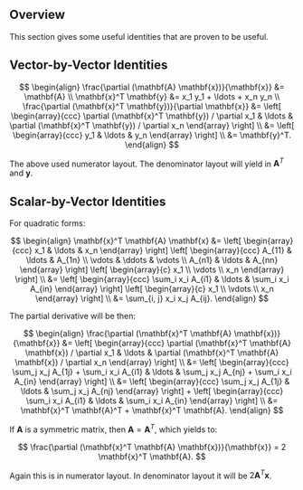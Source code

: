 ## Overview

This section gives some useful identities that are proven to be useful.

## Vector-by-Vector Identities

$$
\begin{align}
\frac{\partial (\mathbf{A} \mathbf{x})}{\mathbf{x}} &= \mathbf{A} \\
\mathbf{x}^T \mathbf{y} &= x_1 y_1 + \ldots + x_n y_n \\
\frac{\partial (\mathbf{x}^T \mathbf{y})}{\partial \mathbf{x}} &=
\left[
\begin{array}{ccc}
\partial (\mathbf{x}^T \mathbf{y}) / \partial x_1 & \ldots & \partial (\mathbf{x}^T \mathbf{y}) / \partial x_n
\end{array}
\right] \\
&= 
\left[
\begin{array}{ccc}
y_1 & \ldots & y_n
\end{array}
\right] \\ 
&= \mathbf{y}^T.
\end{align}
$$

The above used numerator layout. The denominator layout will yield in $\mathbf{A}^T$ and $\mathbf{y}$.

## Scalar-by-Vector Identities

For quadratic forms:

$$
\begin{align}
\mathbf{x}^T \mathbf{A} \mathbf{x} &= 
\left[
\begin{array}{ccc}
x_1 & \ldots & x_n
\end{array}
\right]
\left[
\begin{array}{ccc}
A_{11} & \ldots & A_{1n} \\ 
\vdots & \ddots & \vdots \\
A_{n1} & \ldots & A_{nn}
\end{array}
\right]
\left[
\begin{array}{c}
x_1 \\
\vdots \\
x_n
\end{array}
\right] \\
&= 
\left[
\begin{array}{ccc}
\sum_i x_i A_{i1} & \ldots & \sum_i x_i A_{in}
\end{array}
\right]
\left[
\begin{array}{c}
x_1 \\
\vdots \\
x_n
\end{array}
\right] \\
&= \sum_{i, j} x_i x_j A_{ij}.
\end{align}
$$

The partial derivative will be then:

$$
\begin{align}
\frac{\partial (\mathbf{x}^T \mathbf{A} \mathbf{x})}{\mathbf{x}} &=
\left[
\begin{array}{ccc}
\partial (\mathbf{x}^T \mathbf{A} \mathbf{x}) / \partial x_1 &
\ldots &
\partial (\mathbf{x}^T \mathbf{A} \mathbf{x}) / \partial x_n
\end{array}
\right] \\
&= 
\left[
\begin{array}{ccc}
\sum_j x_j A_{1j} + \sum_i x_i A_{i1} & \ldots &
\sum_j x_j A_{nj} + \sum_i x_i A_{in}
\end{array}
\right] \\
&= 
\left[
\begin{array}{ccc}
\sum_j x_j A_{1j} & \ldots & \sum_j x_j A_{nj}
\end{array}
\right] + 
\left[
\begin{array}{ccc}
\sum_i x_i A_{i1} & \ldots & \sum_i x_i A_{in}
\end{array}
\right] \\
&= \mathbf{x}^T \mathbf{A}^T + \mathbf{x}^T \mathbf{A}.
\end{align}
$$

If $\mathbf{A}$ is a symmetric matrix, then $\mathbf{A} = \mathbf{A}^T$, which yields to:

$$
\frac{\partial (\mathbf{x}^T \mathbf{A} \mathbf{x})}{\mathbf{x}} = 2 \mathbf{x}^T \mathbf{A}.
$$

Again this is in numerator layout. In denominator layout it will be $2 \mathbf{A}^T \mathbf{x}$.